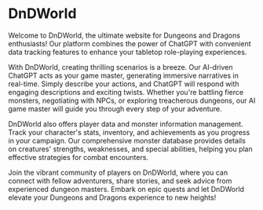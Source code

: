 # DnDWorld
Welcome to DnDWorld, the ultimate website for Dungeons and Dragons enthusiasts! Our platform combines the power of ChatGPT with convenient data tracking features to enhance your tabletop role-playing experiences.

With DnDWorld, creating thrilling scenarios is a breeze. Our AI-driven ChatGPT acts as your game master, generating immersive narratives in real-time. Simply describe your actions, and ChatGPT will respond with engaging descriptions and exciting twists. Whether you're battling fierce monsters, negotiating with NPCs, or exploring treacherous dungeons, our AI game master will guide you through every step of your adventure.

DnDWorld also offers player data and monster information management. Track your character's stats, inventory, and achievements as you progress in your campaign. Our comprehensive monster database provides details on creatures' strengths, weaknesses, and special abilities, helping you plan effective strategies for combat encounters.

Join the vibrant community of players on DnDWorld, where you can connect with fellow adventurers, share stories, and seek advice from experienced dungeon masters. Embark on epic quests and let DnDWorld elevate your Dungeons and Dragons experience to new heights!
